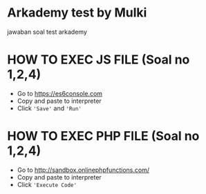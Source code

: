 # Arkademy test by Mulki
jawaban soal test arkademy

# HOW TO EXEC JS FILE (Soal no 1,2,4)
- Go to https://es6console.com
- Copy and paste to interpreter
- Click ``` 'Save' ``` and ``` 'Run' ```


# HOW TO EXEC PHP FILE (Soal no 1,2,4)
- Go to http://sandbox.onlinephpfunctions.com/
- Copy and paste to interpreter
- Click ``` 'Execute Code' ```
